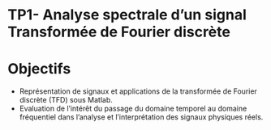 # TP1- Analyse spectrale d’un signal Transformée de Fourier discrète
# Objectifs 
 - Représentation de signaux et applications de la transformée de Fourier discrète
(TFD) sous Matlab. 
- Evaluation de l’intérêt du passage du domaine temporel au domaine fréquentiel 
dans l’analyse et l’interprétation des signaux physiques réels.
